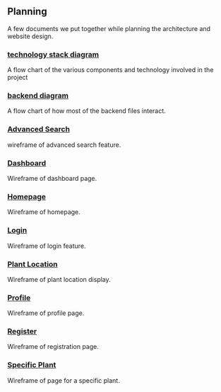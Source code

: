 ## Planning
A few documents we put together while planning the architecture and website design.

### [technology stack diagram](technology-stack-diagram.pdf)
A flow chart of the various components and technology involved in the project

### [backend diagram](backend_diagram.png)
A flow chart of how most of the backend files interact.

### [Advanced Search](wireframes/Advanced_Search.png)
wireframe of advanced search feature.

### [Dashboard](wireframes/Dashboard.png)
Wireframe of dashboard page.

### [Homepage](wireframes/Homepage.png)
Wireframe of homepage.

### [Login](wireframes/Login.png)
Wireframe of login feature.

### [Plant Location](wireframes/Plant_Location.png)
Wireframe of plant location display.

### [Profile](wireframes/Profile.png)
Wireframe of profile page.

### [Register](wireframes/Register.png)
Wireframe of registration page.

### [Specific Plant](wireframes/Specific_Plant.png)
Wireframe of page for a specific plant.
